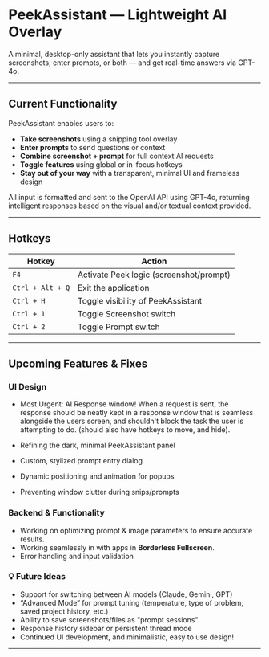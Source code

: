 #  PeekAssistant — Lightweight AI Overlay

A minimal, desktop-only assistant that lets you instantly capture screenshots, enter prompts, or both — and get real-time answers via GPT-4o.

---

##  Current Functionality

PeekAssistant enables users to:

-  **Take screenshots** using a snipping tool overlay
-  **Enter prompts** to send questions or context
-  **Combine screenshot + prompt** for full context AI requests
-  **Toggle features** using global or in-focus hotkeys
-  **Stay out of your way** with a transparent, minimal UI and frameless design

All input is formatted and sent to the OpenAI API using GPT-4o, returning intelligent responses based on the visual and/or textual context provided.

---

##  Hotkeys

| Hotkey            | Action                                  |
|-------------------|------------------------------------------|
| `F4`              | Activate Peek logic (screenshot/prompt)  |
| `Ctrl + Alt + Q`  | Exit the application                     |
| `Ctrl + H`        | Toggle visibility of PeekAssistant       |
| `Ctrl + 1`        | Toggle Screenshot switch                 |
| `Ctrl + 2`        | Toggle Prompt switch                     |

---

##  Upcoming Features & Fixes

###  UI Design

- Most Urgent: AI Response window! When a request is sent, the response should be neatly kept in a response window that is seamless alongside the users screen, and shouldn't block the task the user is attempting to do. (should also have hotkeys to move, and hide).
  
- Refining the dark, minimal PeekAssistant panel
- Custom, stylized prompt entry dialog
- Dynamic positioning and animation for popups
- Preventing window clutter during snips/prompts

###  Backend & Functionality

- Working on optimizing prompt & image parameters to ensure accurate results.
- Working seamlessly in with apps in **Borderless Fullscreen**.
- Error handling and input validation

### 💡 Future Ideas

- Support for switching between AI models (Claude, Gemini, GPT)
- “Advanced Mode” for prompt tuning (temperature, type of problem, saved project history, etc.)
- Ability to save screenshots/files as "prompt sessions"
- Response history sidebar or persistent thread mode
- Continued UI development, and minimalistic, easy to use design!

---
